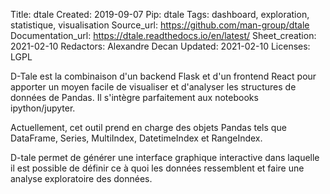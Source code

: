 Title: dtale
Created: 2019-09-07
Pip: dtale
Tags: dashboard, exploration, statistique, visualisation
Source_url: https://github.com/man-group/dtale
Documentation_url: https://dtale.readthedocs.io/en/latest/
Sheet_creation: 2021-02-10
Redactors: Alexandre Decan
Updated: 2021-02-10
Licenses: LGPL


D-Tale est la combinaison d'un backend Flask et d'un frontend React pour apporter un moyen facile de visualiser et d'analyser les structures de données de Pandas. 
Il s'intègre parfaitement aux notebooks ipython/jupyter. 

Actuellement, cet outil prend en charge des objets Pandas tels que DataFrame, Series, MultiIndex, DatetimeIndex et RangeIndex.

D-tale permet de générer une interface graphique interactive dans laquelle il est possible de définir ce à quoi les données ressemblent et faire une analyse exploratoire des données.

